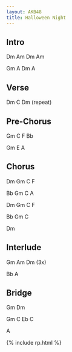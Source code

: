 ```yaml
---
layout: AKB48
title: Halloween Night
---
```

## Intro 
Dm Am Dm Am 

Gm A Dm A 

## Verse 
Dm C Dm (repeat) 

## Pre-Chorus 
Gm C F Bb 

Gm E A 

## Chorus 
Dm Gm C F 

Bb Gm C A 

Dm Gm C F 

Bb Gm C

Dm 

## Interlude 
Gm Am Dm (3x) 

Bb A 

## Bridge 
Gm Dm 

Gm C Eb C 

A 

{% include rp.html %}
